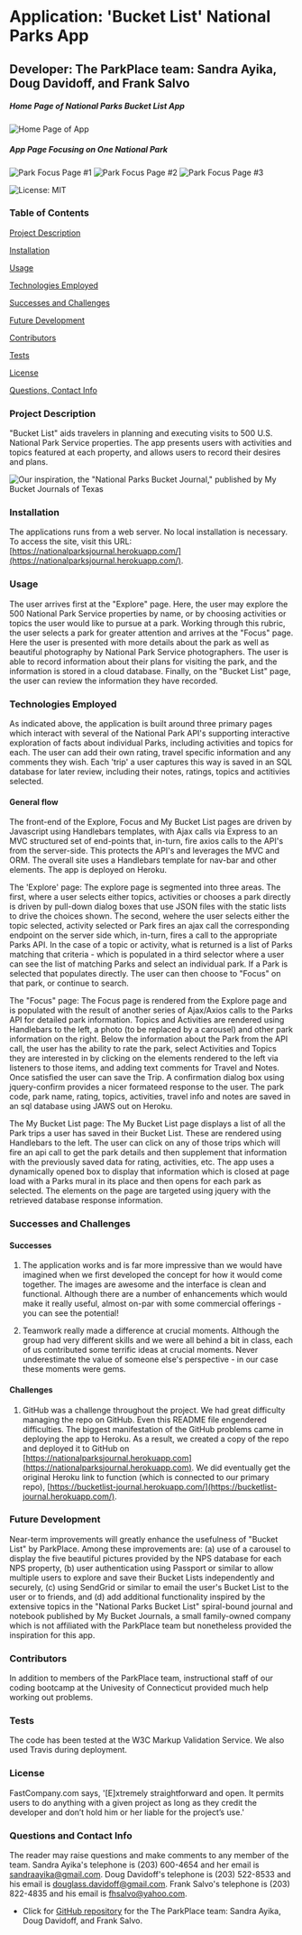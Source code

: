 # Application: 'Bucket List' National Parks App

## Developer: The ParkPlace team: Sandra Ayika, Doug Davidoff, and Frank Salvo

##### Home Page of National Parks Bucket List App
![Home Page of App](https://user-images.githubusercontent.com/10477863/99888805-62e85880-2c1d-11eb-92fa-9fe3371b6eb1.png)

##### App Page Focusing on One National Park
![Park Focus Page #1](https://user-images.githubusercontent.com/10477863/99888903-531d4400-2c1e-11eb-962a-1fdae33be107.png)
![Park Focus Page #2](https://user-images.githubusercontent.com/10477863/99888922-852ea600-2c1e-11eb-9cd5-48a39b170c1c.png)
![Park Focus Page #3](https://user-images.githubusercontent.com/10477863/99888945-aa231900-2c1e-11eb-8bbb-38a5551dccc1.png)


![License: MIT](http://img.shields.io/static/v1?label=License&message=MIT&color=orange) 

### Table of Contents
[Project Description](#project-description)

[Installation](#installation)

[Usage](#usage)

[Technologies Employed](#technologies-employed)

[Successes and Challenges](#successes-and-challenges)

[Future Development](#future-development)

[Contributors](#contributors)

[Tests](#tests)

[License](#license)

[Questions, Contact Info](#questions-and-contact-info)

### Project Description
 "Bucket List" aids travelers in planning and executing visits to 500 U.S. National Park Service properties. The app presents users with activities and topics featured at each property, and allows users to record their desires and plans.

 ![Our inspiration, the "National Parks Bucket Journal," published by My Bucket Journals of Texas](https://user-images.githubusercontent.com/10477863/99752348-28ae7800-2ab2-11eb-9dde-135b4f3b7ab6.png)
 
### Installation
 The applications runs from a web server. No local installation is necessary. To access the site, visit this URL:
 [https://nationalparksjournal.herokuapp.com/](https://nationalparksjournal.herokuapp.com/).

### Usage
 The user arrives first at the "Explore" page. Here, the user may explore the 500 National Park Service properties by name, or by choosing activities or topics the user would like to pursue at a park. Working through this rubric, the user selects a park for greater attention and arrives at the "Focus" page. Here the user is presented with more details about the park as well as beautiful photography by National Park Service photographers. The user is able to record information about their plans for visiting the park, and the information is stored in a cloud database. Finally, on the "Bucket List" page, the user can review the information they have recorded. 

### Technologies Employed

As indicated above, the application is built around three primary pages which interact with several of the National Park API's supporting interactive exploration of facts about individual Parks, including activities and topics for each.  The user can add their own rating, travel specific information and any comments they wish.  Each 'trip' a user captures this way is saved in an SQL database for later review, including their notes, ratings, topics and actitivies selected. 

#### General flow 
The front-end of the Explore, Focus and My Bucket List pages are driven by Javascript using Handlebars templates, with Ajax calls via Express to an MVC structured set of end-points that, in-turn, fire axios calls to the API's from the server-side.  This protects the API's and leverages the MVC and ORM.  The overall site uses a Handlebars template for nav-bar and other elements.   The app is deployed on Heroku. 

The 'Explore' page:   The explore page is segmented into three areas.  The first, where a user selects either topics, activities or chooses a park directly is driven by pull-down dialog boxes that use JSON files with the static lists to drive the choices shown.   The second, wehere the user selects either the topic selected, activity selected or Park fires an ajax call the corresponding endpoint on the server side which, in-turn, fires a call to the appropriate Parks API.  In the case of a topic or activity, what is returned is a list of Parks matching that criteria - which is populated in a third selector where a user can see the list of matching Parks and select an individual park.  If a Park is selected that populates directly.  The user can then choose to "Focus" on that park, or continue to search. 

The "Focus" page:  The Focus page is rendered from the Explore page and is populated with the result of another series of Ajax/Axios calls to the Parks API for detailed park information.   Topics and Activities are rendered using Handlebars to the left, a photo (to be replaced by a carousel) and other park information on the right.   Below the information about the Park from the API call, the user has the ability to rate the park, select Activities and Topics they are interested in by clicking on the elements rendered to the left via listeners to those items, and adding text comments for Travel and Notes.  Once satisfied the user can save the Trip.  A confirmation dialog box using jquery-confirm provides a nicer formateed response to the user.  The park code, park name, rating, topics, activities, travel info and notes are saved in an sql database using JAWS out on Heroku.  

The My Bucket List page: The My Bucket List page displays a list of all the Park trips a user has saved in their Bucket List.  These are rendered using Handlebars to the left.  The user can click on any of those trips which will fire an api call to get the park details and then supplement that information with the previously saved data for rating, activities, etc.   The app uses a dynamically opened box to display that information which is closed at page load with a Parks mural in its place and then opens for each park as selected.  The elements on the page are targeted using jquery with the retrieved database response information. 

### Successes and Challenges
 #### Successes
1. The application works and is far more impressive than we would have imagined when we first developed the concept for how it would come together.  The images are awesome and the interface is clean and functional.  Although there are a number of enhancements which would make it really useful, almost on-par with some commercial offerings - you can see the potential!

2. Teamwork really made a difference at crucial moments.  Although the group had very different skills and we were all behind a bit in class, each of us contributed some terrific ideas at crucial moments.  Never underestimate the value of someone else's perspective - in our case these moments were gems. 


 #### Challenges
 1. GitHub was a challenge throughout the project. We had great difficulty managing the repo on GitHub. Even this README file engendered difficulties. The biggest manifestation of the GitHub problems came in deploying the app to Heroku. As a result, we created a copy of the repo and deployed it to GitHub on [https://nationalparksjournal.herokuapp.com](https://nationalparksjournal.herokuapp.com). We did eventually get the original Heroku link to function (which is connected to our primary repo), [https://bucketlist-journal.herokuapp.com/](https://bucketlist-journal.herokuapp.com/). 
 
 
### Future Development
 Near-term improvements will greatly enhance the usefulness of "Bucket List" by ParkPlace. Among these improvements are: (a) use of a carousel to display the five beautiful pictures provided by the NPS database for each NPS property, (b) user authentication using Passport or similar to allow multiple users to explore and save their Bucket Lists independently and securely, (c) using SendGrid or similar to email the user's Bucket List to the user or to friends, and (d) add additional functionality inspired by the extensive topics in the "National Parks Bucket List" spiral-bound journal and notebook published by My Bucket Journals, a small family-owned company which is not affiliated with the ParkPlace team but nonetheless provided the inspiration for this app.

### Contributors
 In addition to members of the ParkPlace team, instructional staff of our coding bootcamp at the Univesity of Connecticut provided much help working out problems.

### Tests
 The code has been tested at the W3C Markup Validation Service.  We also used Travis during deployment. 

### License
 FastCompany.com says, '[E]xtremely straightforward and open. It permits users to do anything with a given project as long as they credit the developer and don’t hold him or her liable for the project’s use.'

### Questions and Contact Info
 The reader may raise questions and make comments to any member of the team. Sandra Ayika's telephone is (203) 600-4654 and her email is sandraayika@gmail.com. Doug Davidoff's telephone is (203) 522-8533 and his email is douglass.davidoff@gmail.com. Frank Salvo's telephone is (203) 822-4835 and his email is fhsalvo@yahoo.com.
 * Click for [GitHub repository](https://github.com/lorjoh/bucketList) for the The ParkPlace team: Sandra Ayika, Doug Davidoff, and Frank Salvo.
